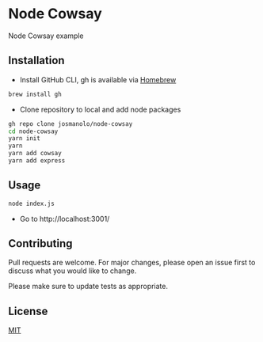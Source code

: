 
# Node Cowsay
Node Cowsay example

## Installation

- Install GitHub CLI, gh is available via [Homebrew](https://brew.sh/index_es)
```bash
brew install gh
```

- Clone repository to local and add node packages
```bash
gh repo clone josmanolo/node-cowsay
cd node-cowsay
yarn init
yarn
yarn add cowsay
yarn add express
```

## Usage

```bash
node index.js
```
- Go to http://localhost:3001/
## Contributing
Pull requests are welcome. For major changes, please open an issue first to discuss what you would like to change.

Please make sure to update tests as appropriate.

## License
[MIT](https://choosealicense.com/licenses/mit/) 
